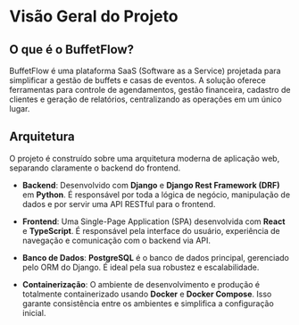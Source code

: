# Visão Geral do Projeto

## O que é o BuffetFlow?

BuffetFlow é uma plataforma SaaS (Software as a Service) projetada para simplificar a gestão de buffets e casas de eventos. A solução oferece ferramentas para controle de agendamentos, gestão financeira, cadastro de clientes e geração de relatórios, centralizando as operações em um único lugar.

## Arquitetura

O projeto é construído sobre uma arquitetura moderna de aplicação web, separando claramente o backend do frontend.

- **Backend**: Desenvolvido com **Django** e **Django Rest Framework (DRF)** em **Python**. É responsável por toda a lógica de negócio, manipulação de dados e por servir uma API RESTful para o frontend.

- **Frontend**: Uma Single-Page Application (SPA) desenvolvida com **React** e **TypeScript**. É responsável pela interface do usuário, experiência de navegação e comunicação com o backend via API.

- **Banco de Dados**: **PostgreSQL** é o banco de dados principal, gerenciado pelo ORM do Django. É ideal pela sua robustez e escalabilidade.

- **Containerização**: O ambiente de desenvolvimento e produção é totalmente containerizado usando **Docker** e **Docker Compose**. Isso garante consistência entre os ambientes e simplifica a configuração inicial.
